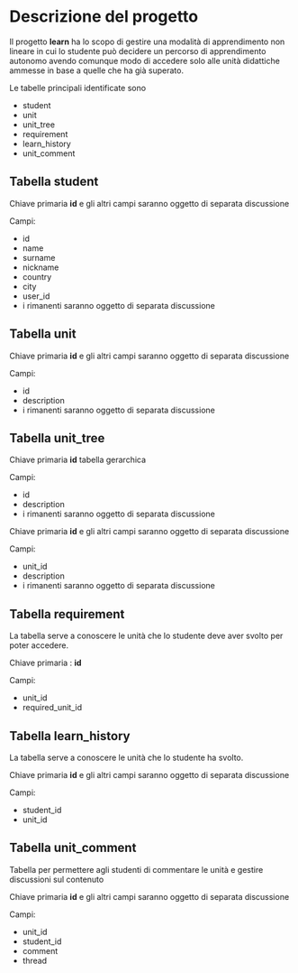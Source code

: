 # Descrizione del progetto

Il progetto **learn** ha lo scopo di gestire una modalità di apprendimento
non lineare in cui lo studente può decidere un percorso di apprendimento
autonomo avendo comunque modo di accedere solo alle unità didattiche ammesse
in base a quelle che ha già superato.


Le tabelle principali identificate sono

- student
- unit
- unit_tree
- requirement
- learn_history
- unit_comment

## Tabella student

Chiave primaria **id** e gli altri campi saranno oggetto di separata discussione

Campi:

- id
- name
- surname
- nickname
- country
- city
- user_id
- i rimanenti saranno oggetto di separata discussione

## Tabella unit

Chiave primaria **id** e gli altri campi saranno oggetto di separata discussione

Campi:

- id
- description
- i rimanenti saranno oggetto di separata discussione

## Tabella unit_tree

Chiave primaria **id** tabella gerarchica

Campi:

- id
- description
- i rimanenti saranno oggetto di separata discussione


Chiave primaria **id** e gli altri campi saranno oggetto di separata discussione

Campi:

- unit_id
- description
- i rimanenti saranno oggetto di separata discussione

## Tabella requirement 

La tabella serve a conoscere le unità che lo studente deve aver svolto per poter accedere.

Chiave primaria : **id** 

Campi:

- unit_id
- required_unit_id

## Tabella learn_history

La tabella serve a conoscere le unità che lo studente ha svolto.

Chiave primaria **id** 
e gli altri campi saranno oggetto di separata discussione

Campi:

- student_id
- unit_id


## Tabella unit_comment

Tabella per permettere agli studenti di commentare le unità e gestire discussioni sul
contenuto

Chiave primaria **id** 
e gli altri campi saranno oggetto di separata discussione

Campi:

- unit_id
- student_id
- comment
- thread
